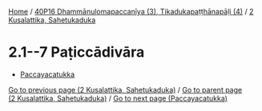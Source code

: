 
[Home](/) / [40P16 Dhammānulomapaccanīya (3), Tikadukapaṭṭhānapāḷi (4)](...md) / [2 Kusalattika, Sahetukaduka](../40P16/2.md)

# 2.1--7 Paṭiccādivāra

* [Paccayacatukka](2.1--7/Paccayacatukka.md)

[Go to previous page (2 Kusalattika, Sahetukaduka)](../40P16/2.md) / [Go to parent page (2 Kusalattika, Sahetukaduka)](../40P16/2.md) / [Go to next page (Paccayacatukka)](2.1--7/Paccayacatukka.md)


